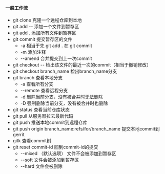 #### 一般工作流

* git clone 克隆一个远程仓库到本地
* git add -- <filename> 添加一个文件到暂存区
* git add . 添加所有文件到暂存区
* git commit 提交暂存区的文件
    * -a 相当于先 git add . 在 git commit 
    * -m 添加注释
    * --amend 合并提交到上一次commit
* git checkout --<filename> 检出该文件的最近一次的commit（相当于撤销修改）
* git checkout branch_name 检出branch_name分支
* git branch 查看本地分支
    * -a 查看所有分支
    * --remote 查看远程分支
    * -d 删除当前分支，没有被合并时无法删除
    * -D 强制删除当前分支，没有被合并时也删除
* git status 查看当前仓库状态
* git pull 从服务器拉去最新代码
* git push 推送本地commit到远程仓库
* git push origin branch_name:refs/for/branch_name 提交本地commit到gerrit
* gitk 查看commit树
* git reset commit-id 回到commit-id的提交
    * --mixed （默认选项） 文件不会被添加到暂存区
    * --soft 文件会被添加到暂存区
    * --hard 文件会被删除
